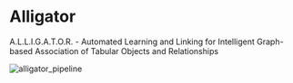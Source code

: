 # Alligator
A.L.L.I.G.A.T.O.R. - Automated Learning and Linking for Intelligent Graph-based Association of Tabular Objects and Relationships

![alligator_pipeline](https://github.com/roby-avo/alligator/assets/64791054/71a94186-d1ec-4c7e-b10f-7417d8171054)

